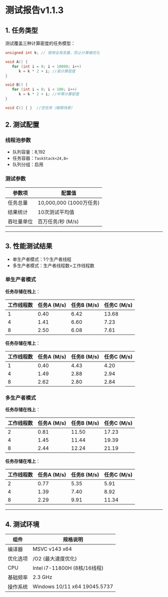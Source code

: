 # 测试报告v1.1.3

## 1. 任务类型

测试覆盖三种计算密度的任务模型：  

```cpp
unsigned int k; // 使用全局变量，防止计算被优化

void A() {  
   for (int i = 0; i < 10000; i++)  
      k = k * 2 + i; //高计算密度
}  

void B() {  
   for (int i = 0; i < 100; i++)  
      k = k * 2 + i; //中等计算密度
}  

void C() { }  //空任务（极限场景）
```

## 2. 测试配置  

### 线程池参数  
  - 队列容量：8,192  
  - 任务容器：`TaskStack<24,8>`  
  - 队列分组：启用  

### 测试参数  
| 参数项         | 配置值                     |  
|----------------|----------------------------|  
| 任务总量       | 10,000,000 (1000万任务)    |  
| 结果统计       | 10次测试平均值             |  
| 吞吐量单位     | 百万任务/秒 (M/s)          |  

---

## 3. 性能测试结果

- 单生产者模式：1个生产者线程
- 多生产者模式：生产者线程数=工作线程数

### 单生产者模式

**任务存储在栈上**：

| 工作线程数 | 任务A (M/s) | 任务B (M/s) | 任务C (M/s) |
|------------|-------------|-------------|-------------|
| 1          | 0.40        | 6.42        | 13.68       |
| 4          | 1.41        | 6.60        | 7.23        |
| 8          | 2.50        | 6.08        | 7.61        |

**任务存储在堆上**：

| 工作线程数 | 任务A (M/s) | 任务B (M/s) | 任务C (M/s) |
|------------|-------------|-------------|-------------|
| 1          | 0.40        | 4.43        | 4.20       |
| 4          | 1.49        | 2.88        | 2.94        |
| 8          | 2.62        | 2.80        | 2.84        |


### 多生产者模式

**任务存储在栈上**：

| 工作线程数 | 任务A (M/s) | 任务B (M/s) | 任务C (M/s) |
|----------|-------------|-------------|-------------|
| 2        | 0.81        | 11.50       | 17.23       |
| 4        | 1.45        | 11.44       | 19.39       |
| 8        | 2.44        | 12.24       | 21.19       |

**任务存储在堆上**：

| 工作线程数 | 任务A (M/s) | 任务B (M/s) | 任务C (M/s) |
|----------|-------------|-------------|-------------|
| 2        | 0.77        | 5.35       | 5.91       |
| 4        | 1.39        | 7.40       | 8.92       |
| 8        | 2.29        | 9.91       | 11.34       |
---


## 4. 测试环境  
| 组件       | 规格说明                     |  
|------------|------------------------------|  
| 编译器     | MSVC v143 x64                |  
| 优化选项   | /O2 (最大速度优化)           |  
| CPU        | Intel i7-11800H (8核/16线程) |  
| 基础频率   | 2.3 GHz                      |  
| 操作系统   | Windows 10/11 x64 19045.5737 |  
